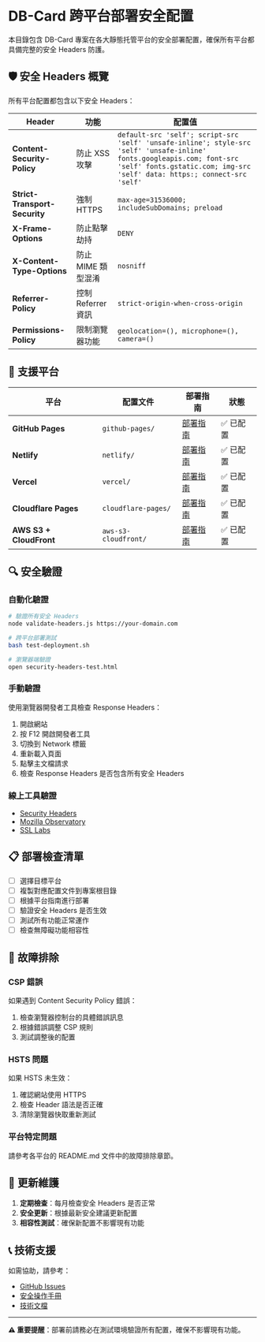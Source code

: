# DB-Card 跨平台部署安全配置

本目錄包含 DB-Card 專案在各大靜態托管平台的安全部署配置，確保所有平台都具備完整的安全 Headers 防護。

## 🛡️ 安全 Headers 概覽

所有平台配置都包含以下安全 Headers：

| Header | 功能 | 配置值 |
|--------|------|--------|
| **Content-Security-Policy** | 防止 XSS 攻擊 | `default-src 'self'; script-src 'self' 'unsafe-inline'; style-src 'self' 'unsafe-inline' fonts.googleapis.com; font-src 'self' fonts.gstatic.com; img-src 'self' data: https:; connect-src 'self'` |
| **Strict-Transport-Security** | 強制 HTTPS | `max-age=31536000; includeSubDomains; preload` |
| **X-Frame-Options** | 防止點擊劫持 | `DENY` |
| **X-Content-Type-Options** | 防止 MIME 類型混淆 | `nosniff` |
| **Referrer-Policy** | 控制 Referrer 資訊 | `strict-origin-when-cross-origin` |
| **Permissions-Policy** | 限制瀏覽器功能 | `geolocation=(), microphone=(), camera=()` |

## 🚀 支援平台

| 平台 | 配置文件 | 部署指南 | 狀態 |
|------|----------|----------|------|
| **GitHub Pages** | `github-pages/` | [部署指南](github-pages/README.md) | ✅ 已配置 |
| **Netlify** | `netlify/` | [部署指南](netlify/README.md) | ✅ 已配置 |
| **Vercel** | `vercel/` | [部署指南](vercel/README.md) | ✅ 已配置 |
| **Cloudflare Pages** | `cloudflare-pages/` | [部署指南](cloudflare-pages/README.md) | ✅ 已配置 |
| **AWS S3 + CloudFront** | `aws-s3-cloudfront/` | [部署指南](aws-s3-cloudfront/README.md) | ✅ 已配置 |

## 🔍 安全驗證

### 自動化驗證
```bash
# 驗證所有安全 Headers
node validate-headers.js https://your-domain.com

# 跨平台部署測試
bash test-deployment.sh

# 瀏覽器端驗證
open security-headers-test.html
```

### 手動驗證
使用瀏覽器開發者工具檢查 Response Headers：

1. 開啟網站
2. 按 F12 開啟開發者工具
3. 切換到 Network 標籤
4. 重新載入頁面
5. 點擊主文檔請求
6. 檢查 Response Headers 是否包含所有安全 Headers

### 線上工具驗證
- [Security Headers](https://securityheaders.com/)
- [Mozilla Observatory](https://observatory.mozilla.org/)
- [SSL Labs](https://www.ssllabs.com/ssltest/)

## 📋 部署檢查清單

- [ ] 選擇目標平台
- [ ] 複製對應配置文件到專案根目錄
- [ ] 根據平台指南進行部署
- [ ] 驗證安全 Headers 是否生效
- [ ] 測試所有功能正常運作
- [ ] 檢查無障礙功能相容性

## 🚨 故障排除

### CSP 錯誤
如果遇到 Content Security Policy 錯誤：
1. 檢查瀏覽器控制台的具體錯誤訊息
2. 根據錯誤調整 CSP 規則
3. 測試調整後的配置

### HSTS 問題
如果 HSTS 未生效：
1. 確認網站使用 HTTPS
2. 檢查 Header 語法是否正確
3. 清除瀏覽器快取重新測試

### 平台特定問題
請參考各平台的 README.md 文件中的故障排除章節。

## 🔄 更新維護

1. **定期檢查**：每月檢查安全 Headers 是否正常
2. **安全更新**：根據最新安全建議更新配置
3. **相容性測試**：確保新配置不影響現有功能

## 📞 技術支援

如需協助，請參考：
- [GitHub Issues](https://github.com/moda-gov-tw/DB-Card/issues)
- [安全操作手冊](../docs/SECURITY-OPERATIONS-MANUAL.md)
- [技術文檔](../docs/)

---

**⚠️ 重要提醒**：部署前請務必在測試環境驗證所有配置，確保不影響現有功能。